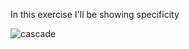 In this exercise I'll be showing specificity

![cascade](https://user-images.githubusercontent.com/101524814/160288918-27fd85ab-6559-4258-bc48-e17a683f9f45.png)
